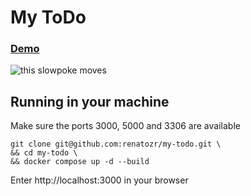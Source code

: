 # My ToDo

### [Demo](https://my-todo-webapp.onrender.com)

<img src="http://i.stack.imgur.com/SBv4T.gif" alt="this slowpoke moves"  width="" />

## Running in your machine
Make sure the ports 3000, 5000 and 3306 are available
```
git clone git@github.com:renatozr/my-todo.git \
&& cd my-todo \
&& docker compose up -d --build
```
Enter http://localhost:3000 in your browser
